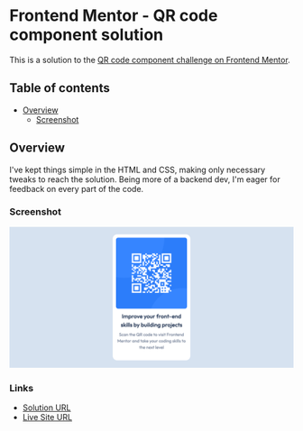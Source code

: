 # Frontend Mentor - QR code component solution

This is a solution to the [QR code component challenge on Frontend Mentor](https://www.frontendmentor.io/challenges/qr-code-component-iux_sIO_H).

## Table of contents

- [Overview](#overview)
  - [Screenshot](#screenshot)

## Overview

I've kept things simple in the HTML and CSS, making only necessary tweaks to reach the solution. Being more of a backend dev, I'm eager for feedback on every part of the code.

### Screenshot

![Screenshot](./screenshot.png)

### Links

- [Solution URL](https://github.com/AbdulHaseebHussainRI/qr-code-component-main)
- [Live Site URL](https://abdulhaseebhussainri.github.io/qr-code-component-main/)
